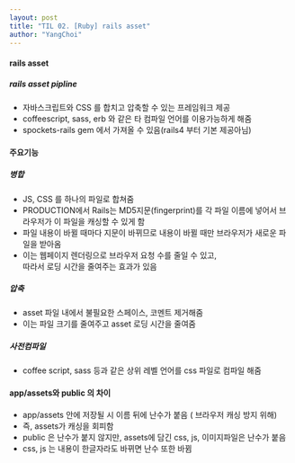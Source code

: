 ```yaml
---
layout: post
title: "TIL 02. [Ruby] rails asset"
author: "YangChoi"
---
```


#### rails asset

##### rails asset pipline
- 자바스크립트와 CSS 를 합치고 압축할 수 있는 프레임워크 제공
- coffeescript, sass, erb 와 같은 타 컴파일 언어를 이용가능하게 해줌
- spockets-rails gem 에서 가져올 수 있음(rails4 부터 기본 제공아님)


#### 주요기능

##### 병합 
- JS, CSS 를 하나의 파일로 합쳐줌
- PRODUCTION에서 Rails는 MD5지문(fingerprint)를 각 파일 이름에 넣어서 브라우저가 이 파일을 캐싱할 수 있게 함
- 파일 내용이 바뀔 때마다 지문이 바뀌므로 내용이 바뀔 때만 브라우저가 새로운 파일을 받아옴
- 이는 웹페이지 렌더링으로 브라우저 요청 수를 줄일 수 있고, <br>
따라서 로딩 시간을 줄여주는 효과가 있음

##### 압축
- asset 파일 내에서 불필요한 스페이스, 코멘트 제거해줌
- 이는 파일 크기를 줄여주고 asset 로딩 시간을 줄여줌

##### 사전컴파일 
- coffee script, sass 등과 같은 상위 레벨 언어를 css 파일로 컴파일 해줌


#### app/assets와 public 의 차이 
- app/assets 안에 저장될 시 이름 뒤에 난수가 붙음 ( 브라우저 캐싱 방지 위해)
- 즉, assets가 캐싱을 회피함
- public 은 난수가 붙지 않지만, assets에 담긴 css, js, 이미지파일은 난수가 붙음
- css, js 는 내용이 한글자라도 바뀌면 난수 또한 바뀜